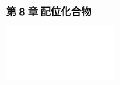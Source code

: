 # 第 8 章 配位化合物

<object data="第 8 章 配位化合物.pdf" type="application/pdf" width="150%" height="800">
    <embed src="第 8 章 配位化合物.pdf" type="application/pdf" />
</object>